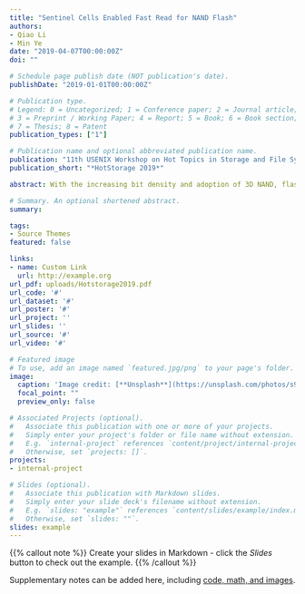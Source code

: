 ```yaml
---
title: "Sentinel Cells Enabled Fast Read for NAND Flash"
authors:
- Qiao Li
- Min Ye
date: "2019-04-07T00:00:00Z"
doi: ""

# Schedule page publish date (NOT publication's date).
publishDate: "2019-01-01T00:00:00Z"

# Publication type.
# Legend: 0 = Uncategorized; 1 = Conference paper; 2 = Journal article;
# 3 = Preprint / Working Paper; 4 = Report; 5 = Book; 6 = Book section;
# 7 = Thesis; 8 = Patent
publication_types: ["1"]

# Publication name and optional abbreviated publication name.
publication: "11th USENIX Workshop on Hot Topics in Storage and File Systems"
publication_short: "*HotStorage 2019*"

abstract: With the increasing bit density and adoption of 3D NAND, flash memory suffers from increased errors. To address the issue, flash devices adopt error correction codes (ECC) with strong error correction capability, like low-density parity-check (LDPC) code, to correct errors. The drawback of LDPC is that, to correct data with a high raw bit error rate (RBER), read latency will be amplified. This work proposes to address this issue with the assistance of approximate data. First, studies have been conducted and show there are ample amount of approximate data available in flash storage. Second, a novel data organization is proposed to fortify the reliability of regular data by leaving approximate data unprotected. Finally, a new data allocation strategy and modified garbage collection scheme are presented to complete the design. The experimental results show that the proposed approach can improve read performance by 30% on average comparing to current techniques.

# Summary. An optional shortened abstract.
summary: 

tags:
- Source Themes
featured: false

links:
- name: Custom Link
  url: http://example.org
url_pdf: uploads/Hotstorage2019.pdf
url_code: '#'
url_dataset: '#'
url_poster: '#'
url_project: ''
url_slides: ''
url_source: '#'
url_video: '#'

# Featured image
# To use, add an image named `featured.jpg/png` to your page's folder. 
image:
  caption: 'Image credit: [**Unsplash**](https://unsplash.com/photos/s9CC2SKySJM)'
  focal_point: ""
  preview_only: false

# Associated Projects (optional).
#   Associate this publication with one or more of your projects.
#   Simply enter your project's folder or file name without extension.
#   E.g. `internal-project` references `content/project/internal-project/index.md`.
#   Otherwise, set `projects: []`.
projects:
- internal-project

# Slides (optional).
#   Associate this publication with Markdown slides.
#   Simply enter your slide deck's filename without extension.
#   E.g. `slides: "example"` references `content/slides/example/index.md`.
#   Otherwise, set `slides: ""`.
slides: example
---
```


{{% callout note %}}
Create your slides in Markdown - click the *Slides* button to check out the example.
{{% /callout %}}

Supplementary notes can be added here, including [code, math, and images](https://wowchemy.com/docs/writing-markdown-latex/).
